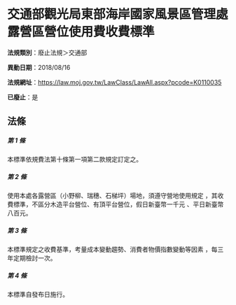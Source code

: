 # 交通部觀光局東部海岸國家風景區管理處露營區營位使用費收費標準

**法規類別**：廢止法規＞交通部

**異動日期**：2018/08/16  

**法規網址**：https://law.moj.gov.tw/LawClass/LawAll.aspx?pcode=K0110035

**已廢止**：是



## 法條
##### 第 1 條
本標準依規費法第十條第一項第二款規定訂定之。

##### 第 2 條
使用本處各露營區（小野柳、瑞穗、石梯坪）場地，須遵守營地使用規定
，其收費標準，不區分木造平台營位、有頂平台營位，假日新臺幣一千元
、平日新臺幣八百元。

##### 第 3 條
本標準規定之收費基準，考量成本變動趨勢、消費者物價指數變動等因素
，每三年定期檢討一次。

##### 第 4 條
本標準自發布日施行。


